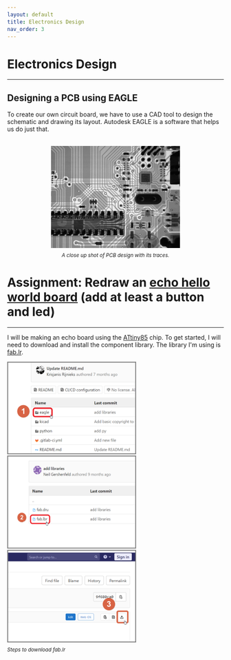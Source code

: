 ```yaml
---
layout: default
title: Electronics Design
nav_order: 3
---
```


# Electronics Design
---
## Designing a PCB using EAGLE

To create our own circuit board, we have to use a CAD tool to design the schematic and drawing its layout. Autodesk EAGLE is a software that helps us do just that. 

<br>
<center><img src="https://github.com/aloethere/EP1001/blob/gh-pages/images/pcb%20schematic.jfif?raw=true" width="300"/>
<br>
<sub><em>A close up shot of PCB design with its traces.</em></sub></center>

# Assignment: Redraw an [echo hello world board](http://academy.cba.mit.edu/classes/embedded_programming/index.html#echo) (add at least a button and led)
---

I will be making an echo board using the [ATtiny85](https://github.com/aloethere/EP1001/blob/gh-pages/source/Atmel-2586-AVR-8-bit-Microcontroller-ATtiny25-ATtiny45-ATtiny85_Datasheet.pdf) chip. To get started, I will need to download and install the component library. The library I'm using is [fab.lr](https://gitlab.fabcloud.org/pub/libraries/electronics).

<img src="https://github.com/aloethere/EP1001/blob/gh-pages/images/fab.lr%20step1.png?raw=true" width="300"><img src="https://github.com/aloethere/EP1001/blob/gh-pages/images/fab.lr%20step%202.png?raw=true" width="300"><img src="https://github.com/aloethere/EP1001/blob/gh-pages/images/fab.lr%20step%203.png?raw=true" width="300">
<br><sub><em>Steps to download fab.lr</em></sub>